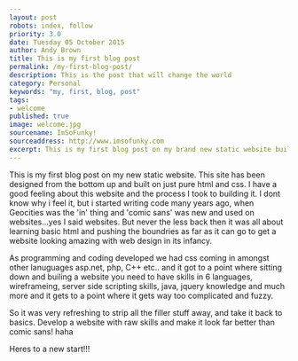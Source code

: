 ```yaml
---
layout: post
robots: index, follow
priority: 3.0
date: Tuesday 05 October 2015
author: Andy Brown
title: This is my first blog post
permalink: /my-first-blog-post/
description: This is the post that will change the world
category: Personal
keywords: "my, first, blog, post"
tags:
- welcome
published: true
image: welcome.jpg
sourcename: ImSoFunky!
sourceaddress: http://www.imsofunky.com
excerpt: This is my first blog post on my brand new static website built with Jekyll and stored on github. This site has been designed from the bottom up and...
---
```

This is my first blog post on my new static website. This site has been designed from the bottom up and built on just pure html and css. I have a good feeling about this website and the process I took to building it. I dont know why i feel it, but i started writing code many years ago, when Geocities was the 'in' thing and 'comic sans' was new and used on websites...yes I said websites. But never the less back then it was all about learning basic html and pushing the boundries as far as it can go to get a website looking amazing with web design in its infancy.

As programming and coding developed we had css coming in amongst other lanuguages asp.net, php, C++ etc.. and it got to a point where sitting down and builing a website you need to have skills in 6 languages, wireframeing, server side scripting skills, java, jquery knowledge and much more and it gets to a point where it gets way too complicated and fuzzy.

So it was very refreshing to strip all the filler stuff away, and take it back to basics. Develop a website with raw skills and make it look far better than comic sans! haha

Heres to a new start!!!
